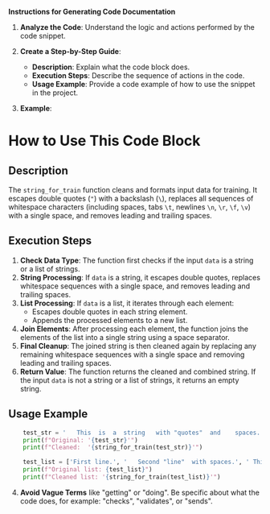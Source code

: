 **Instructions for Generating Code Documentation**

1. **Analyze the Code**: Understand the logic and actions performed by the code snippet.

2. **Create a Step-by-Step Guide**:
    - **Description**: Explain what the code block does.
    - **Execution Steps**: Describe the sequence of actions in the code.
    - **Usage Example**: Provide a code example of how to use the snippet in the project.

3. **Example**:

How to Use This Code Block
=========================================================================================

Description
-------------------------
The `string_for_train` function cleans and formats input data for training. It escapes double quotes (`"`) with a backslash (`\`), replaces all sequences of whitespace characters (including spaces, tabs `\t`, newlines `\n`, `\r`, `\f`, `\v`) with a single space, and removes leading and trailing spaces.

Execution Steps
-------------------------
1. **Check Data Type**: The function first checks if the input `data` is a string or a list of strings.
2. **String Processing**: If `data` is a string, it escapes double quotes, replaces whitespace sequences with a single space, and removes leading and trailing spaces.
3. **List Processing**: If `data` is a list, it iterates through each element:
    - Escapes double quotes in each string element.
    - Appends the processed elements to a new list.
4. **Join Elements**: After processing each element, the function joins the elements of the list into a single string using a space separator.
5. **Final Cleanup**:  The joined string is then cleaned again by replacing any remaining whitespace sequences with a single space and removing leading and trailing spaces.
6. **Return Value**: The function returns the cleaned and combined string. If the input `data` is not a string or a list of strings, it returns an empty string.

Usage Example
-------------------------

```python
    test_str = '   This  is  a  string   with "quotes"  and    spaces. '
    print(f"Original: '{test_str}'")
    print(f"Cleaned:  '{string_for_train(test_str)}'")

    test_list = ['First line.', '   Second "line"  with spaces.', ' Third    ', '   ']
    print(f"Original list: {test_list}")
    print(f"Cleaned list: '{string_for_train(test_list)}'")
```

4. **Avoid Vague Terms** like "getting" or "doing". Be specific about what the code does, for example: "checks", "validates", or "sends".